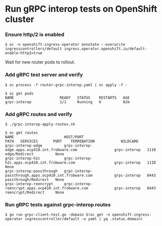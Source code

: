 # Run gRPC interop tests on OpenShift cluster

### Ensure http/2 is enabled

    $ oc -n openshift-ingress-operator annotate --overwrite ingresscontrollers/default ingress.operator.openshift.io/default-enable-http2=true

Wait for new router pods to rollout.

### Add gRPC test server and verify

    $ oc process -f router-grpc-interop.yaml | oc apply -f -

    $ oc get pods
    NAME                     READY   STATUS    RESTARTS   AGE
    grpc-interop             1/1     Running   0          82m

### Add gRPC routes and verify

    $ ./grpc-interop-apply-routes.sh

    $ oc get routes
    NAME                       HOST/PORT                                               PATH   SERVICES       PORT    TERMINATION            WILDCARD
    grpc-interop-edge          grpc-interop-edge.apps.ocp410.int.frobware.com                 grpc-interop   1110    edge/Redirect          None
    grpc-interop-h2c           grpc-interop-h2c.apps.ocp410.int.frobware.com                  grpc-interop   1110                           None
    grpc-interop-passthrough   grpc-interop-passthrough.apps.ocp410.int.frobware.com          grpc-interop   8443    passthrough/Redirect   None
    grpc-interop-reencrypt     grpc-interop-reencrypt.apps.ocp410.int.frobware.com            grpc-interop   8443    reencrypt/Redirect     None

### Run gRPC tests against grpc-interop routes

    $ go run grpc-client-test.go -domain $(oc get -n openshift-ingress-operator ingresscontroller/default -o yaml | yq .status.domain)
